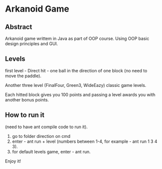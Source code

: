 # Arkanoid Game
## Abstract
Arkanoid game writtem in Java as part of OOP course. Using OOP basic design principles and GUI. 

## Levels
first level - Direct hit - one ball in the direction of one block (no need to move the paddle). 

Another three level (FinalFour, Green3, WideEazy) classic game levels.

Each hitted block gives you 100 points and passing a level awards you with another bonus points.

## How to run it
(need to have ant compile code to run it).
1. go to folder direction on cmd
2. enter - ant run + level (numbers between 1-4, for example - ant run 1 3 4 3). 
3. for default levels game, enter - ant run. 

Enjoy it!
